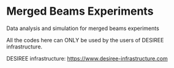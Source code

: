 # Merged Beams Experiments
Data analysis and simulation for merged beams experiments

All the codes here can ONLY be used by the users of DESIREE infrastructure.

DESIREE infrastructure: https://www.desiree-infrastructure.com
